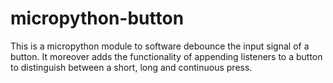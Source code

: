 # micropython-button

This is a micropython module to software debounce the input signal of a button.
It moreover adds the functionality of appending listeners to a button to distinguish between a short, long and continuous press.

